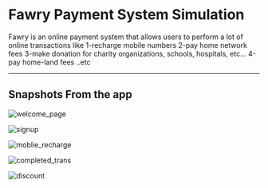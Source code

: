 <h1>Fawry Payment System Simulation</h1>
<p>
Fawry is an online payment system that allows users to perform a lot of online transactions like
1-recharge mobile numbers
2-pay home network fees
3-make donation for charity organizations, schools, hospitals, etc...
4-pay home-land fees 
..etc
</p>
<hr>

<h2>Snapshots From the app</h2>

<img src="https://user-images.githubusercontent.com/36456231/217681814-52523bda-fdd2-4ee1-9eee-8c87a45d702b.png" alt="welcome_page"/>


![signup](https://user-images.githubusercontent.com/36456231/217681824-f0c528b3-277e-4361-a867-d5cad71aeb1b.png)

![moblie_recharge](https://user-images.githubusercontent.com/36456231/217681832-e0b3273b-e5e1-4859-978c-e8c0054bb24e.png)

![completed_trans](https://user-images.githubusercontent.com/36456231/217681863-5ad1989b-b104-4f13-82c4-acca3c9c7178.png)

![discount](https://user-images.githubusercontent.com/36456231/217681951-c471fc2f-14e9-437a-9029-10b1c14f0b6b.png)
